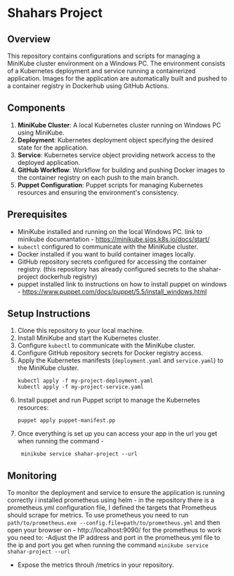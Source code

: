 # Shahars Project

## Overview
This repository contains configurations and scripts for managing a MiniKube cluster environment on a Windows PC. The environment consists of a Kubernetes deployment and service running a containerized application. Images for the application are automatically built and pushed to a container registry in Dockerhub using GitHub Actions.

## Components
1. **MiniKube Cluster**: A local Kubernetes cluster running on Windows PC using MiniKube.
2. **Deployment**: Kubernetes deployment object specifying the desired state for the application.
3. **Service**: Kubernetes service object providing network access to the deployed application.
4. **GitHub Workflow**: Workflow for building and pushing Docker images to the container registry on each push to the main branch.
5. **Puppet Configuration**: Puppet scripts for managing Kubernetes resources and ensuring the environment's consistency.

## Prerequisites
- MiniKube installed and running on the local Windows PC.
    link to minikube documantation - https://minikube.sigs.k8s.io/docs/start/
- `kubectl` configured to communicate with the MiniKube cluster.
- Docker installed if you want to build container images locally.
- GitHub repository secrets configured for accessing the container registry. (this repository has already configured secrets to the shahar-project dockerhub registry)
- puppet installed 
    link to instructions on how to install puppet on windows - https://www.puppet.com/docs/puppet/5.5/install_windows.html

## Setup Instructions
1. Clone this repository to your local machine.
2. Install MiniKube and start the Kubernetes cluster.
3. Configure `kubectl` to communicate with the MiniKube cluster.
4. Configure GitHub repository secrets for Docker registry access.
5. Apply the Kubernetes manifests (`deployment.yaml` and `service.yaml`) to the MiniKube cluster.
    ```
    kubectl apply -f my-project-deployment.yaml
    kubectl apply -f my-project-service.yaml
    ```
6. Install puppet and run Puppet script to manage the Kubernetes resources:
    ```
    puppet apply puppet-manifest.pp
    ```
7. Once everything is set up you can access your app in the url you get when running the command - 
    ```
     minikube service shahar-project --url
    ```

## Monitoring
To monitor the deployment and service to ensure the application is running correctly i installed prometheus using helm - 
in the repository there is a prometheus.yml configuration file, I defined the targets that Prometheus should scrape for metrics. 
To use prometheus you need to run `path/to/prometheus.exe --config.file=path/to/prometheus.yml`
and then open your browser on - http://localhost:9090/
for the prometheus to work you need to:
-Adjust the IP address and port in the prometheus.yml file to the ip and port you get when running the command `minikube service shahar-project --url`
- Expose the metrics throuh /metrics in your repository. 
